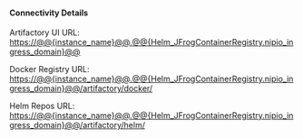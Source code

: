 
#### Connectivity Details

Artifactory UI URL:
[https://@@{instance_name}@@.@@{Helm_JFrogContainerRegistry.nipio_ingress_domain}@@](https://@@{instance_name}@@.@@{Helm_JFrogContainerRegistry.nipio_ingress_domain}@@)

Docker Registry URL:
[https://@@{instance_name}@@.@@{Helm_JFrogContainerRegistry.nipio_ingress_domain}@@/artifactory/docker/](https://@@{instance_name}@@.@@{Helm_JFrogContainerRegistry.nipio_ingress_domain}@@/artifactory/docker/)

Helm Repos URL:
[https://@@{instance_name}@@.@@{Helm_JFrogContainerRegistry.nipio_ingress_domain}@@/artifactory/helm/](https://@@{instance_name}@@.@@{Helm_JFrogContainerRegistry.nipio_ingress_domain}@@/artifactory/helm/)

